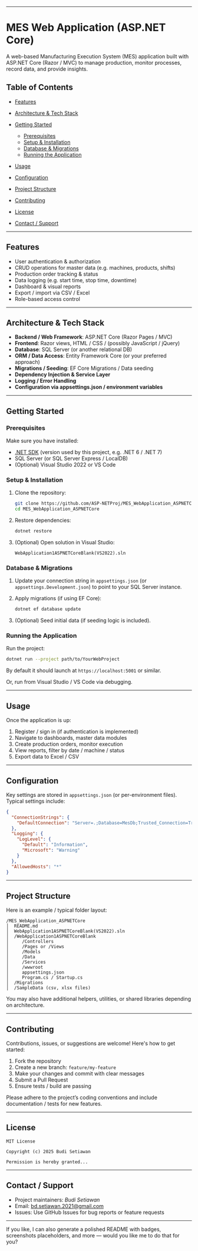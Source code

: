 
---

# MES Web Application (ASP.NET Core)

A web-based Manufacturing Execution System (MES) application built with ASP.NET Core (Razor / MVC) to manage production, monitor processes, record data, and provide insights.

## Table of Contents

* [Features](#features)
* [Architecture & Tech Stack](#architecture--tech-stack)
* [Getting Started](#getting-started)

  * [Prerequisites](#prerequisites)
  * [Setup & Installation](#setup--installation)
  * [Database & Migrations](#database--migrations)
  * [Running the Application](#running-the-application)
* [Usage](#usage)
* [Configuration](#configuration)
* [Project Structure](#project-structure)
* [Contributing](#contributing)
* [License](#license)
* [Contact / Support](#contact--support)

---

## Features

* User authentication & authorization
* CRUD operations for master data (e.g. machines, products, shifts)
* Production order tracking & status
* Data logging (e.g. start time, stop time, downtime)
* Dashboard & visual reports
* Export / import via CSV / Excel
* Role-based access control



---

## Architecture & Tech Stack

* **Backend / Web Framework**: ASP.NET Core (Razor Pages / MVC)
* **Frontend**: Razor views, HTML / CSS / (possibly JavaScript / jQuery)
* **Database**: SQL Server (or another relational DB)
* **ORM / Data Access**: Entity Framework Core (or your preferred approach)
* **Migrations / Seeding**: EF Core Migrations / Data seeding
* **Dependency Injection & Service Layer**
* **Logging / Error Handling**
* **Configuration via appsettings.json / environment variables**

---

## Getting Started

### Prerequisites

Make sure you have installed:

* [.NET SDK](https://dotnet.microsoft.com/) (version used by this project, e.g. .NET 6 / .NET 7)
* SQL Server (or SQL Server Express / LocalDB)
* (Optional) Visual Studio 2022 or VS Code

### Setup & Installation

1. Clone the repository:

   ```bash
   git clone https://github.com/ASP-NETProj/MES_WebApplication_ASPNETCore.git
   cd MES_WebApplication_ASPNETCore
   ```

2. Restore dependencies:

   ```bash
   dotnet restore
   ```

3. (Optional) Open solution in Visual Studio:

   ```text
   WebApplication1ASPNETCoreBlank(VS2022).sln
   ```

### Database & Migrations

1. Update your connection string in `appsettings.json` (or `appsettings.Development.json`) to point to your SQL Server instance.

2. Apply migrations (if using EF Core):

   ```bash
   dotnet ef database update
   ```

3. (Optional) Seed initial data (if seeding logic is included).

### Running the Application

Run the project:

```bash
dotnet run --project path/to/YourWebProject
```

By default it should launch at `https://localhost:5001` or similar.

Or, run from Visual Studio / VS Code via debugging.

---

## Usage

Once the application is up:

1. Register / sign in (if authentication is implemented)
2. Navigate to dashboards, master data modules
3. Create production orders, monitor execution
4. View reports, filter by date / machine / status
5. Export data to Excel / CSV



---

## Configuration

Key settings are stored in `appsettings.json` (or per-environment files). Typical settings include:

```json
{
  "ConnectionStrings": {
    "DefaultConnection": "Server=.;Database=MesDb;Trusted_Connection=True;"
  },
  "Logging": {
    "LogLevel": {
      "Default": "Information",
      "Microsoft": "Warning"
    }
  },
  "AllowedHosts": "*"
}
```



---

## Project Structure

Here is an example / typical folder layout:

```
/MES_WebApplication_ASPNETCore
│  README.md
│  WebApplication1ASPNETCoreBlank(VS2022).sln
│  /WebApplication1ASPNETCoreBlank
│     /Controllers
│     /Pages or /Views
│     /Models
│     /Data
│     /Services
│     /wwwroot
│     appsettings.json
│     Program.cs / Startup.cs
│  /Migrations
│  /SampleData (csv, xlsx files)
```

You may also have additional helpers, utilities, or shared libraries depending on architecture.

---

## Contributing

Contributions, issues, or suggestions are welcome! Here's how to get started:

1. Fork the repository
2. Create a new branch: `feature/my-feature`
3. Make your changes and commit with clear messages
4. Submit a Pull Request
5. Ensure tests / build are passing

Please adhere to the project’s coding conventions and include documentation / tests for new features.

---

## License


```
MIT License

Copyright (c) 2025 Budi Setiawan

Permission is hereby granted...
```

---

## Contact / Support

* Project maintainers: *Budi Setiawan*
* Email: [bd.setiawan.2021@gmail.com](mailto:bd.setiawan.2021@gmail.com)
* Issues: Use GitHub Issues for bug reports or feature requests

---

If you like, I can also generate a polished README with badges, screenshots placeholders, and more — would you like me to do that for you?
